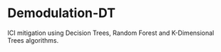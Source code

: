 # Demodulation-DT
ICI mitigation using Decision Trees, Random Forest and K-Dimensional Trees algorithms.
